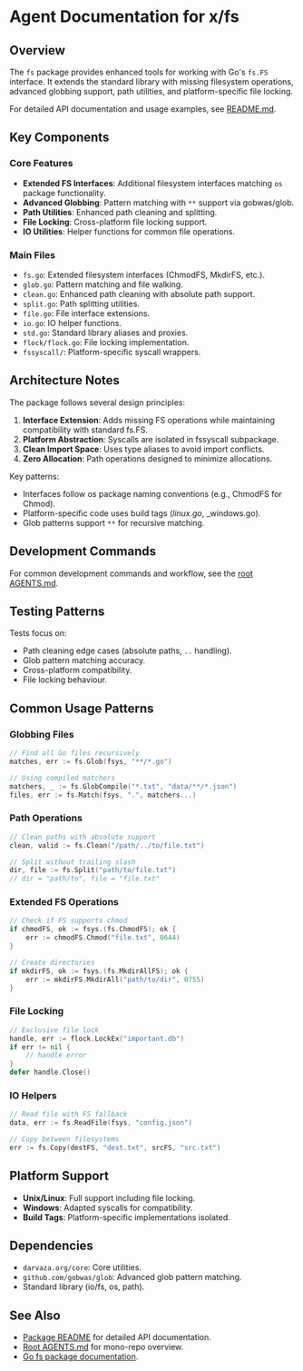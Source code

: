 # Agent Documentation for x/fs

## Overview

The `fs` package provides enhanced tools for working with Go's `fs.FS`
interface. It extends the standard library with missing filesystem operations,
advanced globbing support, path utilities, and platform-specific file locking.

For detailed API documentation and usage examples, see [README.md](README.md).

## Key Components

### Core Features

- **Extended FS Interfaces**: Additional filesystem interfaces matching `os`
  package functionality.
- **Advanced Globbing**: Pattern matching with `**` support via gobwas/glob.
- **Path Utilities**: Enhanced path cleaning and splitting.
- **File Locking**: Cross-platform file locking support.
- **IO Utilities**: Helper functions for common file operations.

### Main Files

- `fs.go`: Extended filesystem interfaces (ChmodFS, MkdirFS, etc.).
- `glob.go`: Pattern matching and file walking.
- `clean.go`: Enhanced path cleaning with absolute path support.
- `split.go`: Path splitting utilities.
- `file.go`: File interface extensions.
- `io.go`: IO helper functions.
- `std.go`: Standard library aliases and proxies.
- `flock/flock.go`: File locking implementation.
- `fssyscall/`: Platform-specific syscall wrappers.

## Architecture Notes

The package follows several design principles:

1. **Interface Extension**: Adds missing FS operations while maintaining
   compatibility with standard fs.FS.
2. **Platform Abstraction**: Syscalls are isolated in fssyscall subpackage.
3. **Clean Import Space**: Uses type aliases to avoid import conflicts.
4. **Zero Allocation**: Path operations designed to minimize allocations.

Key patterns:

- Interfaces follow os package naming conventions (e.g., ChmodFS for Chmod).
- Platform-specific code uses build tags (_linux.go_, _windows.go).
- Glob patterns support `**` for recursive matching.

## Development Commands

For common development commands and workflow, see the
[root AGENTS.md](../AGENTS.md).

## Testing Patterns

Tests focus on:

- Path cleaning edge cases (absolute paths, `..` handling).
- Glob pattern matching accuracy.
- Cross-platform compatibility.
- File locking behaviour.

## Common Usage Patterns

### Globbing Files

```go
// Find all Go files recursively
matches, err := fs.Glob(fsys, "**/*.go")

// Using compiled matchers
matchers, _ := fs.GlobCompile("*.txt", "data/**/*.json")
files, err := fs.Match(fsys, ".", matchers...)
```

### Path Operations

```go
// Clean paths with absolute support
clean, valid := fs.Clean("/path/../to/file.txt")

// Split without trailing slash
dir, file := fs.Split("path/to/file.txt")
// dir = "path/to", file = "file.txt"
```

### Extended FS Operations

```go
// Check if FS supports chmod
if chmodFS, ok := fsys.(fs.ChmodFS); ok {
    err := chmodFS.Chmod("file.txt", 0644)
}

// Create directories
if mkdirFS, ok := fsys.(fs.MkdirAllFS); ok {
    err := mkdirFS.MkdirAll("path/to/dir", 0755)
}
```

### File Locking

```go
// Exclusive file lock
handle, err := flock.LockEx("important.db")
if err != nil {
    // handle error
}
defer handle.Close()
```

### IO Helpers

```go
// Read file with FS fallback
data, err := fs.ReadFile(fsys, "config.json")

// Copy between filesystems
err := fs.Copy(destFS, "dest.txt", srcFS, "src.txt")
```

## Platform Support

- **Unix/Linux**: Full support including file locking.
- **Windows**: Adapted syscalls for compatibility.
- **Build Tags**: Platform-specific implementations isolated.

## Dependencies

- `darvaza.org/core`: Core utilities.
- `github.com/gobwas/glob`: Advanced glob pattern matching.
- Standard library (io/fs, os, path).

## See Also

- [Package README](README.md) for detailed API documentation.
- [Root AGENTS.md](../AGENTS.md) for mono-repo overview.
- [Go fs package documentation](https://pkg.go.dev/io/fs).
